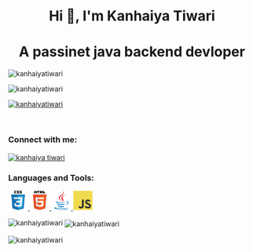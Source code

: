  <h1 align="center">Hi 👋, I'm Kanhaiya Tiwari</h1>
  <h1 align="center">A passinet java backend devloper</h1>
<img src="https://komarev.com/ghpvc/?username=kanhaiyatiwari&label=Profile%20views&color=0e75b6&style=flat" alt="kanhaiyatiwari" />
<p align="left"> <img src="https://komarev.com/ghpvc/?username=kanhaiyatiwari&label=Profile%20views&color=0e75b6&style=flat" alt="kanhaiyatiwari" /> </p>

<p align="left"> <a href="https://github.com/ryo-ma/github-profile-trophy"><img src="https://github-profile-trophy.vercel.app/?username=kanhaiyatiwari" alt="kanhaiyatiwari" /></a> </p>

<p align="left"> <a href="https://twitter.com/" target="blank"><img src="https://img.shields.io/twitter/follow/?logo=twitter&style=for-the-badge" alt="" /></a> </p>

<h3 align="left">Connect with me:</h3>
<p align="left">
<a href="https://linkedin.com/in/kanhaiya tiwari" target="blank"><img align="center" src="https://raw.githubusercontent.com/rahuldkjain/github-profile-readme-generator/master/src/images/icons/Social/linked-in-alt.svg" alt="kanhaiya tiwari" height="30" width="40" /></a>
</p>

<h3 align="left">Languages and Tools:</h3>
<p align="left"> <a href="https://www.w3schools.com/css/" target="_blank" rel="noreferrer"> <img src="https://raw.githubusercontent.com/devicons/devicon/master/icons/css3/css3-original-wordmark.svg" alt="css3" width="40" height="40"/> </a> <a href="https://www.w3.org/html/" target="_blank" rel="noreferrer"> <img src="https://raw.githubusercontent.com/devicons/devicon/master/icons/html5/html5-original-wordmark.svg" alt="html5" width="40" height="40"/> </a> <a href="https://www.java.com" target="_blank" rel="noreferrer"> <img src="https://raw.githubusercontent.com/devicons/devicon/master/icons/java/java-original.svg" alt="java" width="40" height="40"/> </a> <a href="https://developer.mozilla.org/en-US/docs/Web/JavaScript" target="_blank" rel="noreferrer"> <img src="https://raw.githubusercontent.com/devicons/devicon/master/icons/javascript/javascript-original.svg" alt="javascript" width="40" height="40"/> </a> </p>

<p><img align="left" src="https://github-readme-stats.vercel.app/api/top-langs?username=kanhaiyatiwari&show_icons=true&locale=en&layout=compact" alt="kanhaiyatiwari" /></p>

<p>&nbsp;<img align="center" src="https://github-readme-stats.vercel.app/api?username=kanhaiyatiwari&show_icons=true&locale=en" alt="kanhaiyatiwari" /></p>

<p><img align="center" src="https://github-readme-streak-stats.herokuapp.com/?user=kanhaiyatiwari&" alt="kanhaiyatiwari" /></p>
